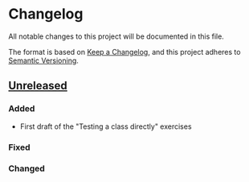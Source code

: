 # Changelog
All notable changes to this project will be documented in this file.

The format is based on [Keep a Changelog](https://keepachangelog.com/en/1.0.0/),
and this project adheres to [Semantic Versioning](https://semver.org/spec/v2.0.0.html).

## [Unreleased]

### Added

- First draft of the "Testing a class directly" exercises

### Fixed
### Changed


[Unreleased]: https://github.com/ianwhitney/rspec_koans/compare/a99e8577c401629bb7be6325866f9a87c61b244f...HEAD
